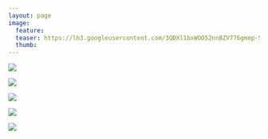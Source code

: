 ```yaml
---
layout: page
image:
  feature:
  teaser: https://lh3.googleusercontent.com/3QDXl1bxWOO52nnBZV776gmep-SIvPURRwsLNX-saug=w245-h165-no
  thumb:
---
```


![](https://lh3.googleusercontent.com/o_Gx5ENEbF-o0r4jlchGuY7KZzOMBLo0Dbmff_GkNxc=w800)

![](https://lh3.googleusercontent.com/TbN_9bn-Vg3MR4mpdRxFUJEAl9f0ReUxBtoOtF_1BHE=w800)

![](https://lh3.googleusercontent.com/f5UBMIBrDL_4LqeVIumYgqRl_HNmF-nQKsogbD4S2PU=w800)

![](https://lh3.googleusercontent.com/RwZQUHtLfJLpiJmthzcnBzNvPnRvJ5AFVHqcilSWKrE=w800)

![](https://lh3.googleusercontent.com/9QcwpFbKWefK0rAxNqX96Jqc-7Sbg2-PqH_a2Ew6CpI=w800)

